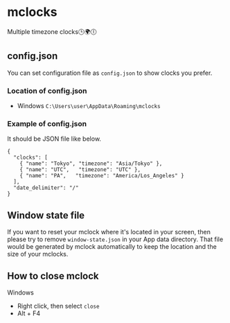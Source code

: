 # mclocks

Multiple timezone clocks🕒🌍🕕

## config.json

You can set configuration file as `config.json` to show clocks you prefer.

### Location of config.json

* Windows `C:\Users\user\AppData\Roaming\mclocks`

### Example of config.json

It should be JSON file like below.

    {
      "clocks": [
        { "name": "Tokyo", "timezone": "Asia/Tokyo" },
        { "name": "UTC",   "timezone": "UTC" },
        { "name": "PA",   "timezone": "America/Los_Angeles" }
      ],
      "date_delimiter": "/"
    }

## Window state file

If you want to reset your mclock where it's located in your screen, then please try to remove `window-state.json` in your App data directory. That file would be generated by mclock automatically to keep the location and the size of your mclocks.

## How to close mclock

Windows

* Right click, then select `close`
* Alt + F4
